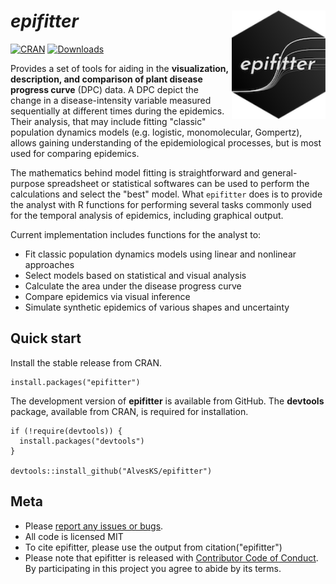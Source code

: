 # *epifitter* <img src="man/figures/logo.png" width = 150px align="right"/>

[![CRAN](https://www.r-pkg.org/badges/version/epifitter)](https://CRAN.R-project.org/package=epifitter) [![Downloads](https://cranlogs.r-pkg.org/badges/grand-total/epifitter)](https://CRAN.R-project.org/package=epifitter)

Provides a set of tools for aiding in the **visualization, description, and comparison of plant disease progress curve** (DPC) data. A DPC depict the change in a disease-intensity variable measured sequentially at different times during the epidemics. Their analysis, that may include fitting "classic" population dynamics models (e.g. logistic, monomolecular, Gompertz), allows gaining understanding of the epidemiological processes, but is most used for comparing epidemics.

The mathematics behind model fitting is straightforward and general-purpose spreadsheet or statistical softwares can be used to perform the calculations and select the "best" model. What `epifitter` does is to provide the analyst with R functions for performing several tasks commonly used for the temporal analysis of epidemics, including graphical output.

Current implementation includes functions for the analyst to:

-   Fit classic population dynamics models using linear and nonlinear approaches
-   Select models based on statistical and visual analysis
-   Calculate the area under the disease progress curve
-   Compare epidemics via visual inference
-   Simulate synthetic epidemics of various shapes and uncertainty

## Quick start

Install the stable release from CRAN.

``` {.r}
install.packages("epifitter")
```

The development version of **epifitter** is available from GitHub. The **devtools** package, available from CRAN, is required for installation.

``` {.r}
if (!require(devtools)) {
  install.packages("devtools")
}

devtools::install_github("AlvesKS/epifitter")
```

## Meta

-   Please [report any issues or bugs](https://github.com/AlvesKS/epifitter/issues).
-   All code is licensed MIT
-   To cite epifitter, please use the output from citation("epifitter")
-   Please note that epifitter is released with [Contributor Code of Conduct](https://alvesks.github.io/epifitter/CODE_OF_CONDUCT.html). By participating in this project you agree to abide by its terms.
